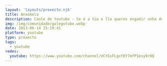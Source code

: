 ```yaml
---
layout: 'layouts/proxecto.njk'
title: Anxomola
description: Canle de Youtube - Se é a túa e lle queres engadir unha descripción e etiquetas, ponte en contacto con nós.
img: /img/comunidade/galegotube.webp
date: 2013-06-14 15:19:41
platform: youtube
type: proxecto
tags:
  - youtube
redes:
  youtube: https://www.youtube.com/channel/UCYGsFLgxYEY7mfP1esy9rOQ
---
```


